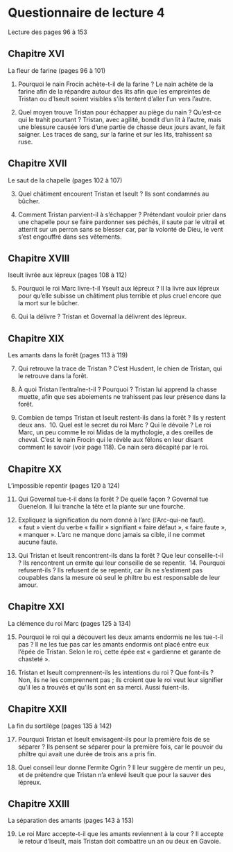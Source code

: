 # Questionnaire de lecture 4

Lecture des pages 96 à 153

## Chapitre XVI
La fleur de farine (pages 96 à 101)

1. Pourquoi le nain Frocin achète-t-il de la farine ?
Le nain achète de la farine afin de la répandre autour des lits afin que les empreintes de Tristan ou d’Iseult soient visibles s’ils tentent d’aller l’un vers l’autre.

2. Quel moyen trouve Tristan pour échapper au piège du nain ? Qu’est-ce qui le trahit pourtant ?
Tristan, avec agilité, bondit d’un lit à l’autre, mais une blessure causée lors d’une partie de chasse deux jours avant, le fait saigner. Les traces de sang, sur la farine et sur les lits, trahissent sa ruse.

## Chapitre XVII
Le saut de la chapelle (pages 102 à 107)

3. Quel châtiment encourent Tristan et Iseult ?
Ils sont condamnés au bûcher.

4. Comment Tristan parvient-il à s’échapper ?
Prétendant vouloir prier dans une chapelle pour se faire pardonner ses péchés, il saute par le vitrail et atterrit sur un perron sans se blesser car, par la volonté de Dieu, le vent s’est engouffré dans ses vêtements.

## Chapitre XVIII
Iseult livrée aux lépreux (pages 108 à 112)

5. Pourquoi le roi Marc livre-t-il Yseult aux lépreux ?
Il la livre aux lépreux pour qu’elle subisse un châtiment plus terrible et plus cruel encore que la mort sur le bûcher.

6. Qui la délivre ?
Tristan et Governal la délivrent des lépreux.

## Chapitre XIX
Les amants dans la forêt (pages 113 à 119)

7. Qui retrouve la trace de Tristan ?
C’est Husdent, le chien de Tristan, qui le retrouve dans la forêt.

8. À quoi Tristan l’entraîne-t-il ? Pourquoi ? Tristan lui apprend la chasse muette, afin que ses aboiements ne trahissent pas leur présence dans la forêt.

9. Combien de temps Tristan et Iseult restent-ils dans la forêt ?
Ils y restent deux ans.
 10. Quel est le secret du roi Marc ? Qui le dévoile ?
Le roi Marc, un peu comme le roi Midas de la mythologie, a des oreilles de cheval.
C’est le nain Frocin qui le révèle aux félons en leur disant comment le savoir (voir page 118). Ce nain sera décapité par le roi.

## Chapitre XX
L’impossible repentir (pages 120 à 124)

11. Qui Governal tue-t-il dans la forêt ? De quelle façon ?
Governal tue Guenelon. Il lui tranche la tête et la plante sur une fourche.

12. Expliquez la signification du nom donné à l’arc (l’Arc-qui-ne faut).
« faut » vient du verbe « faillir » signifiant « faire défaut », « faire faute », « manquer ». L’arc ne manque donc jamais sa cible, il ne commet aucune faute.

13. Qui Tristan et Iseult rencontrent-ils dans la forêt ? Que leur conseille-t-il ?
Ils rencontrent un ermite qui leur conseille de se repentir.
 14. Pourquoi refusent-ils ?
Ils refusent de se repentir, car ils ne s’estiment pas coupables dans la mesure où seul le philtre bu est responsable de leur amour.

## Chapitre XXI
La clémence du roi Marc (pages 125 à 134)

15. Pourquoi le roi qui a découvert les deux amants endormis ne les tue-t-il pas ?
Il ne les tue pas car les amants endormis ont placé entre eux l’épée de Tristan. Selon le roi, cette épée est « gardienne et garante de chasteté ».

16. Tristan et Iseult comprennent-ils les intentions du roi ? Que font-ils ? Non, ils ne les comprennent pas ; ils croient que le roi veut leur signifier qu’il les a trouvés et qu’ils sont en sa merci. Aussi fuient-ils.

## Chapitre XXII
La fin du sortilège (pages 135 à 142)

17. Pourquoi Tristan et Iseult envisagent-ils pour la première fois de se séparer ? Ils pensent se séparer pour la première fois, car le pouvoir du philtre qui avait une durée de trois ans a pris fin. 

18. Quel conseil leur donne l’ermite Ogrin ?
Il leur suggère de mentir un peu, et de prétendre que Tristan n’a enlevé Iseult que pour la sauver des lépreux. 

## Chapitre XXIII
La séparation des amants (pages 143 à 153)

19. Le roi Marc accepte-t-il que les amants reviennent à la cour ?
Il accepte le retour d’Iseult, mais Tristan doit combattre un an ou deux en Gavoie. 